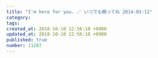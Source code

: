 ```yaml
---
title: "I'm here for you. ／ いつでも頼ってね 2014-03-11"
category: 
tags: 
created_at: 2018-10-10 12:56:10 +0900
updated_at: 2018-10-10 12:56:10 +0900
published: true
number: 11207
---
```



